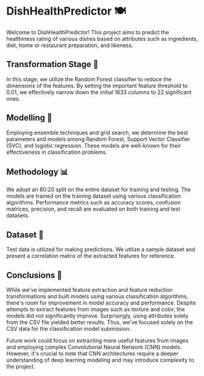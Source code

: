 # DishHealthPredictor 🍽️

Welcome to DishHealthPredictor! This project aims to predict the healthiness rating of various dishes based on attributes such as ingredients, diet, home or restaurant preparation, and likeness.

## Transformation Stage 🔄
In this stage, we utilize the Random Forest classifier to reduce the dimensions of the features. By setting the important feature threshold to 0.01, we effectively narrow down the initial 1633 columns to 22 significant ones.

## Modelling 🤖
Employing ensemble techniques and grid search, we determine the best parameters and models among Random Forest, Support Vector Classifier (SVC), and logistic regression. These models are well-known for their effectiveness in classification problems.

## Methodology 📊
We adopt an 80:20 split on the entire dataset for training and testing. The models are trained on the training dataset using various classification algorithms. Performance metrics such as accuracy scores, confusion matrices, precision, and recall are evaluated on both training and test datasets.

## Dataset 📑
Test data is utilized for making predictions. We utilize a sample dataset and present a correlation matrix of the extracted features for reference.

## Conclusions 📝
While we've implemented feature extraction and feature reduction transformations and built models using various classification algorithms, there's room for improvement in model accuracy and performance. Despite attempts to extract features from images such as texture and color, the models did not significantly improve. Surprisingly, using attributes solely from the CSV file yielded better results. Thus, we've focused solely on the CSV data for the classification model submission.

Future work could focus on extracting more useful features from images and employing complex Convolutional Neural Network (CNN) models. However, it's crucial to note that CNN architectures require a deeper understanding of deep learning modeling and may introduce complexity to the project.
